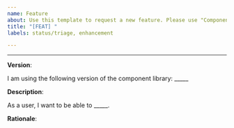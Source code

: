 ```yaml
---
name: Feature
about: Use this template to request a new feature. Please use "Component/Request feature" for requesting features in new components
title: "[FEAT] "
labels: status/triage, enhancement

---
```


<!--
Thank you for taking your time to request a new feature for the SICK Design System. Please make sure to answer the questions below to give us more information about your request.
-->

---

**Version**:

I am using the following version of the component library: _____

**Description**:

As a user, I want to be able to _____.

**Rationale**:

<!--
Please provide a reason for this feature to exist.
-->
